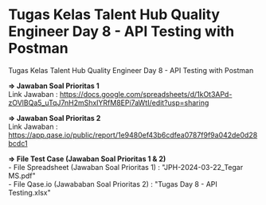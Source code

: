 # Tugas Kelas Talent Hub Quality Engineer Day 8 - API Testing with Postman 
Tugas Kelas Talent Hub Quality Engineer Day 8 - API Testing with Postman

**=> Jawaban Soal Prioritas 1**
<br> Link Jawaban : https://docs.google.com/spreadsheets/d/1kOt3APd-zOVlBQa5_uTqJ7nH2mShxIYRfM8EPi7aWtI/edit?usp=sharing

**=> Jawaban Soal Prioritas 2**
<br> Link Jawaban : https://app.qase.io/public/report/1e9480ef43b6cdfea0787f9f9a042de0d28bcdc1

**=> File Test Case (Jawaban Soal Prioritas 1 & 2)**
<br> - File Spreadsheet (Jawaban Soal Prioritas 1) : "JPH-2024-03-22_Tegar MS.pdf"
<br> - File Qase.io (Jawababan Soal Prioritas 2) : "Tugas Day 8 - API Testing.xlsx"
